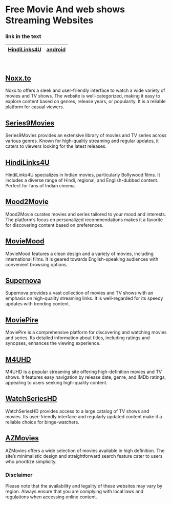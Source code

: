 # Free Movie And web shows Streaming Websites 

### link in the text

| **[HindiLinks4U](https://hindilinks4u.express/)**      | **[android](https://github.com/cyb3r-luckysant/ZOON---/tree/main/android)**  | 
|-------------------|------------------|
<br>

## [Noxx.to](https://noxx.to/)
Noxx.to offers a sleek and user-friendly interface to watch a wide variety of movies and TV shows. The website is well-categorized, making it easy to explore content based on genres, release years, or popularity. It is a reliable platform for casual viewers.

## [Series9Movies](https://series9movies.com/home)
Series9Movies provides an extensive library of movies and TV series across various genres. Known for high-quality streaming and regular updates, it caters to viewers looking for the latest releases.

## [HindiLinks4U](https://hindilinks4u.express/)
HindiLinks4U specializes in Indian movies, particularly Bollywood films. It includes a diverse range of Hindi, regional, and English-dubbed content. Perfect for fans of Indian cinema.

## [Mood2Movie](https://mood2movie.com/)
Mood2Movie curates movies and series tailored to your mood and interests. The platform’s focus on personalized recommendations makes it a favorite for discovering content based on preferences.

## [MovieMood](https://moviemood.ru/index-en.html)
MovieMood features a clean design and a variety of movies, including international films. It is geared towards English-speaking audiences with convenient browsing options.

## [Supernova](https://supernova.to/)
Supernova provides a vast collection of movies and TV shows with an emphasis on high-quality streaming links. It is well-regarded for its speedy updates with trending content.

## [MoviePire](https://moviepire.net/)
MoviePire is a comprehensive platform for discovering and watching movies and series. Its detailed information about titles, including ratings and synopses, enhances the viewing experience.

## [M4UHD](https://m4uhd.com.co/)
M4UHD is a popular streaming site offering high-definition movies and TV shows. It features easy navigation by release date, genre, and IMDb ratings, appealing to users seeking high-quality content.

## [WatchSeriesHD](https://watchserieshd.tv/)
WatchSeriesHD provides access to a large catalog of TV shows and movies. Its user-friendly interface and regularly updated content make it a reliable choice for binge-watchers.

## [AZMovies](https://azmovies.xyz/)
AZMovies offers a wide selection of movies available in high definition. The site’s minimalistic design and straightforward search feature cater to users who prioritize simplicity.

### Disclaimer
Please note that the availability and legality of these websites may vary by region. Always ensure that you are complying with local laws and regulations when accessing online content.

